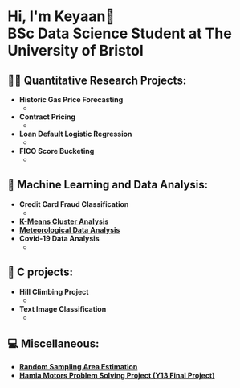 <h1>Hi, I'm Keyaan👋<br>BSc Data Science Student at The University of Bristol</h1>


<h2>👨‍💻 Quantitative Research Projects:</h2>

- <b>Historic Gas Price Forecasting</b>
  - []()
- <b>Contract Pricing</b>
  - []()
- <b>Loan Default Logistic Regression</b>
  - []()
- <b>FICO Score Bucketing</b>
  - []()


<h2>🤖 Machine Learning and Data Analysis:</h2>

- <b>Credit Card Fraud Classification</b>
  - []()
- <b>[K-Means Cluster Analysis](https://github.com/KM016/KMeanCluster)</b>
- <b>[Meteorological Data Analysis](https://github.com/KM016/WeatherDataAnalysis)</b> 
- <b>Covid-19 Data Analysis</b>
  - []()


 <h2>🔢 C projects:</h2>
  
  - <b>Hill Climbing Project</b>
    - []()
- <b>Text Image Classification</b>
  - []()


 
<h2>💻 Miscellaneous:</h2>
  
- <b>[Random Sampling Area Estimation](https://github.com/KM016/RandomSampleArea/tree/main)</b>
- <b>[Hamia Motors Problem Solving Project (Y13 Final Project)](https://github.com/KM016/Year13Final)</b>

